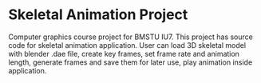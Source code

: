 # Skeletal Animation Project
Computer graphics course project for BMSTU IU7.
This project has source code for skeletal animation application. User can load 3D skeletal model with blender .dae file, create key frames, set frame rate and animation length, generate frames and save them for later use, play animation inside application.
